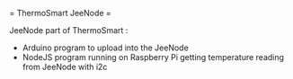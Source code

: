 = ThermoSmart JeeNode =

JeeNode part of ThermoSmart :

 * Arduino program to upload into the JeeNode
 * NodeJS program running on Raspberry Pi getting temperature reading from JeeNode with i2c
